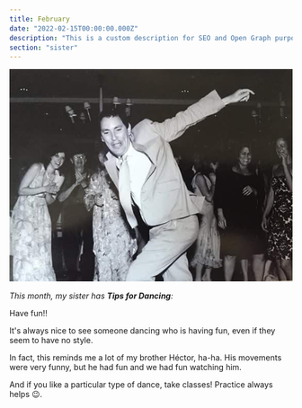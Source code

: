 ```yaml
---
title: February
date: "2022-02-15T00:00:00.000Z"
description: "This is a custom description for SEO and Open Graph purposes, rather than the default generated excerpt. Simply add a description field to the frontmatter."
section: "sister"
---
```


![PostImg](../images/feb22.jpg)

*This month, my sister has __Tips for Dancing__:*

Have fun!!

It's always nice to see someone dancing who is having fun, even if they seem to have no style.

In fact, this reminds me a lot of my brother Héctor, ha-ha. His movements were very funny, but he had fun and we had fun watching him.

And if you like a particular type of dance, take classes! Practice always helps 😉.
